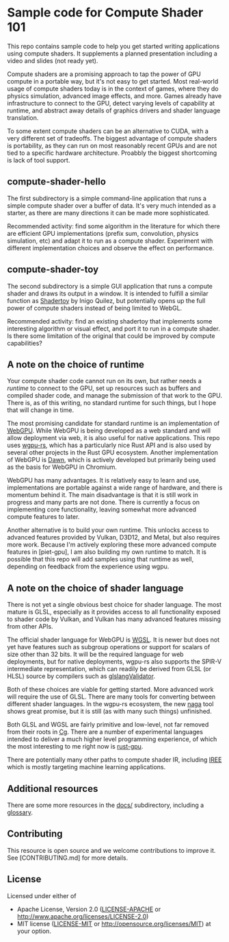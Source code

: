 # Sample code for Compute Shader 101

This repo contains sample code to help you get started writing applications using compute shaders. It supplements a planned presentation including a video and slides (not ready yet).

Compute shaders are a promising approach to tap the power of GPU compute in a portable way, but it's not easy to get started. Most real-world usage of compute shaders today is in the context of games, where they do physics simulation, advanced image effects, and more. Games already have infrastructure to connect to the GPU, detect varying levels of capability at runtime, and abstract away details of graphics drivers and shader language translation.

To some extent compute shaders can be an alternative to CUDA, with a very different set of tradeoffs. The biggest advantage of compute shaders is portability, as they can run on most reasonably recent GPUs and are not tied to a specific hardware architecture. Proabbly the biggest shortcoming is lack of tool support.

## compute-shader-hello

The first subdirectory is a simple command-line application that runs a simple compute shader over a buffer of data. It's very much intended as a starter, as there are many directions it can be made more sophisticated.

Recommended activity: find some algorithm in the literature for which there are efficient GPU implementations (prefix sum, convolution, physics simulation, etc) and adapt it to run as a compute shader. Experiment with different implementation choices and observe the effect on performance.

## compute-shader-toy

The second subdirectory is a simple GUI application that runs a compute shader and draws its output in a window. It is intended to fulfill a similar function as [Shadertoy] by Inigo Quilez, but  potentially opens up the full power of compute shaders instead of being limited to WebGL.

Recommended activity: find an existing shadertoy that implements some interesting algorithm or visual effect, and port it to run in a compute shader. Is there some limitation of the original that could be improved by compute capabilities?

## A note on the choice of runtime

Your compute shader code cannot run on its own, but rather needs a *runtime* to connect to the GPU, set up resources such as buffers and compiled shader code, and manage the submission of that work to the GPU. There is, as of this writing, no standard runtime for such things, but I hope that will change in time.

The most promising candidate for standard runtime is an implementation of [WebGPU]. While WebGPU is being developed as a web standard and will allow deployment via web, it is also useful for native applications. This repo uses [wgpu-rs], which has a particularly nice Rust API and is also used by several other projects in the Rust GPU ecosystem. Another implementation of WebGPU is [Dawn], which is actively developed but primarily being used as the basis for WebGPU in Chromium.

WebGPU has many advantages. It is relatively easy to learn and use, implementations are portable against a wide range of hardware, and there is momentum behind it. The main disadvantage is that it is still work in progress and many parts are not done. There is currently a focus on implementing core functionality, leaving somewhat more advanced compute features to later.

Another alternative is to build your own runtime. This unlocks access to advanced features provided by Vulkan, D3D12, and Metal, but also requires more work. Because I'm actively exploring these more advanced compute features in [piet-gpu], I am also building my own runtime to match. It is possible that this repo will add samples using that runtime as well, depending on feedback from the experience using wgpu.

## A note on the choice of shader language

There is not yet a single obvious best choice for shader language. The most mature is GLSL, especially as it provides access to all functionality exposed to shader code by Vulkan, and Vulkan has many advanced features missing from other APIs.

The official shader language for WebGPU is [WGSL]. It is newer but does not yet have features such as subgroup operations or support for scalars of size other than 32 bits. It will be the required language for web deployments, but for native deployments, wgpu-rs also supports the SPIR-V intermediate representation, which can readily be derived from GLSL (or HLSL) source by compilers such as [glslangValidator].

Both of these choices are viable for getting started. More advanced work will require the use of GLSL. There are many tools for converting between different shader languages. In the wgpu-rs ecosystem, the new [naga] tool shows great promise, but it is still (as with many such things) unfinished.

Both GLSL and WGSL are fairly primitive and low-level, not far removed from their roots in [Cg]. There are a number of experimental languages intended to deliver a much higher level programming experience, of which the most interesting to me right now is [rust-gpu].

There are potentially many other paths to compute shader IR, including [IREE] which is mostly targeting machine learning applications.

## Additional resources

There are some more resources in the [docs/](./docs/) subdirectory, including a [glossary](./docs/glossary.md).

## Contributing

This resource is open source and we welcome contributions to improve it. See [CONTRIBUTING.md] for more details.

## License

Licensed under either of
  * Apache License, Version 2.0 ([LICENSE-APACHE](LICENSE-APACHE) or
    http://www.apache.org/licenses/LICENSE-2.0)
  * MIT license ([LICENSE-MIT](LICENSE-MIT) or
    http://opensource.org/licenses/MIT) at your option.

[Shadertoy]: https://www.shadertoy.com/
[WebGPU]: https://github.com/gpuweb/gpuweb
[WGSL]: https://gpuweb.github.io/gpuweb/wgsl/
[wgpu-rs]: https://github.com/gfx-rs/wgpu-rs
[Dawn]: https://dawn.googlesource.com/dawn
[glslangValidator]: https://github.com/KhronosGroup/glslang
[naga]: https://github.com/gfx-rs/naga
[Cg]: https://www.khronos.org/opengl/wiki/Cg
[rust-gpu]: https://github.com/EmbarkStudios/rust-gpu
[IREE]: https://google.github.io/iree/
